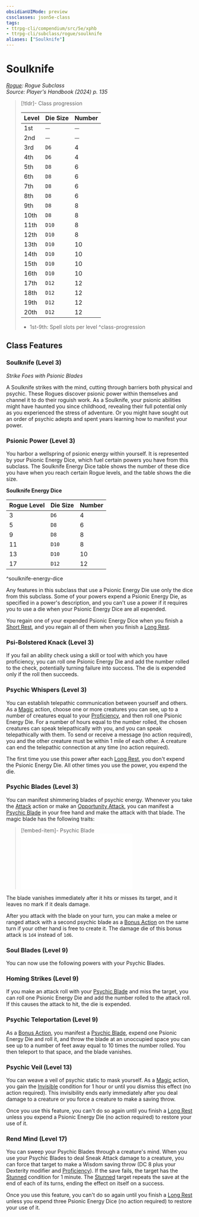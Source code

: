 ```yaml
---
obsidianUIMode: preview
cssclasses: json5e-class
tags:
- ttrpg-cli/compendium/src/5e/xphb
- ttrpg-cli/subclass/rogue/soulknife
aliases: ["Soulknife"]
---
```

# Soulknife
*[Rogue](rogue-xphb.md): Rogue Subclass*  
*Source: Player's Handbook (2024) p. 135*  

> [!tldr]- Class progression
> 
> | Level | <span class='tip' title='Soulknife Energy Die Size'>Die Size</span> | <span class='tip' title='Soulknife Energy Die Number'>Number</span> |
> |-------|---------------------------------------------------------------------|---------------------------------------------------------------------|
> | 1st | ⏤ | ⏤ |
> | 2nd | ⏤ | ⏤ |
> | 3rd | `D6` | 4 |
> | 4th | `D6` | 4 |
> | 5th | `D8` | 6 |
> | 6th | `D8` | 6 |
> | 7th | `D8` | 6 |
> | 8th | `D8` | 6 |
> | 9th | `D8` | 8 |
> | 10th | `D8` | 8 |
> | 11th | `D10` | 8 |
> | 12th | `D10` | 8 |
> | 13th | `D10` | 10 |
> | 14th | `D10` | 10 |
> | 15th | `D10` | 10 |
> | 16th | `D10` | 10 |
> | 17th | `D12` | 12 |
> | 18th | `D12` | 12 |
> | 19th | `D12` | 12 |
> | 20th | `D12` | 12 |
> 
> - 1st-9th: Spell slots per level
^class-progression


## Class Features

### Soulknife (Level 3)

*Strike Foes with Psionic Blades*

A Soulknife strikes with the mind, cutting through barriers both physical and psychic. These Rogues discover psionic power within themselves and channel it to do their roguish work. As a Soulknife, your psionic abilities might have haunted you since childhood, revealing their full potential only as you experienced the stress of adventure. Or you might have sought out an order of psychic adepts and spent years learning how to manifest your power.

### Psionic Power (Level 3)

You harbor a wellspring of psionic energy within yourself. It is represented by your Psionic Energy Dice, which fuel certain powers you have from this subclass. The Soulknife Energy Dice table shows the number of these dice you have when you reach certain Rogue levels, and the table shows the die size.

**Soulknife Energy Dice**

| Rogue Level | Die Size | Number |
|-------------|----------|--------|
| 3 | `D6` | 4 |
| 5 | `D8` | 6 |
| 9 | `D8` | 8 |
| 11 | `D10` | 8 |
| 13 | `D10` | 10 |
| 17 | `D12` | 12 |
^soulknife-energy-dice

Any features in this subclass that use a Psionic Energy Die use only the dice from this subclass. Some of your powers expend a Psionic Energy Die, as specified in a power's description, and you can't use a power if it requires you to use a die when your Psionic Energy Dice are all expended.

You regain one of your expended Psionic Energy Dice when you finish a [Short Rest](short-rest-xphb.md), and you regain all of them when you finish a [Long Rest](long-rest-xphb.md).

### Psi-Bolstered Knack (Level 3)

If you fail an ability check using a skill or tool with which you have proficiency, you can roll one Psionic Energy Die and add the number rolled to the check, potentially turning failure into success. The die is expended only if the roll then succeeds.

### Psychic Whispers (Level 3)

You can establish telepathic communication between yourself and others. As a [Magic](actions.md#Magic) action, choose one or more creatures you can see, up to a number of creatures equal to your [Proficiency](proficiency-xphb.md), and then roll one Psionic Energy Die. For a number of hours equal to the number rolled, the chosen creatures can speak telepathically with you, and you can speak telepathically with them. To send or receive a message (no action required), you and the other creature must be within 1 mile of each other. A creature can end the telepathic connection at any time (no action required).

The first time you use this power after each [Long Rest](long-rest-xphb.md), you don't expend the Psionic Energy Die. All other times you use the power, you expend the die.

### Psychic Blades (Level 3)

You can manifest shimmering blades of psychic energy. Whenever you take the [Attack](actions.md#Attack) action or make an [Opportunity Attack](actions.md#Opportunity%20Attack), you can manifest a [Psychic Blade](psychic-blade-xphb.md) in your free hand and make the attack with that blade. The magic blade has the following traits:

> [!embed-item]- Psychic Blade
> ![Psychic Blade](psychic-blade-xphb.md)

The blade vanishes immediately after it hits or misses its target, and it leaves no mark if it deals damage.

After you attack with the blade on your turn, you can make a melee or ranged attack with a second psychic blade as a [Bonus Action](bonus-action-xphb.md) on the same turn if your other hand is free to create it. The damage die of this bonus attack is `1d4` instead of `1d6`.

### Soul Blades (Level 9)

You can now use the following powers with your Psychic Blades.

### Homing Strikes (Level 9)

If you make an attack roll with your [Psychic Blade](psychic-blade-xphb.md) and miss the target, you can roll one Psionic Energy Die and add the number rolled to the attack roll. If this causes the attack to hit, the die is expended.

### Psychic Teleportation (Level 9)

As a [Bonus Action](bonus-action-xphb.md), you manifest a [Psychic Blade](psychic-blade-xphb.md), expend one Psionic Energy Die and roll it, and throw the blade at an unoccupied space you can see up to a number of feet away equal to 10 times the number rolled. You then teleport to that space, and the blade vanishes.

### Psychic Veil (Level 13)

You can weave a veil of psychic static to mask yourself. As a [Magic](actions.md#Magic) action, you gain the [Invisible](conditions.md#Invisible) condition for 1 hour or until you dismiss this effect (no action required). This invisibility ends early immediately after you deal damage to a creature or you force a creature to make a saving throw.

Once you use this feature, you can't do so again until you finish a [Long Rest](long-rest-xphb.md) unless you expend a Psionic Energy Die (no action required) to restore your use of it.

### Rend Mind (Level 17)

You can sweep your Psychic Blades through a creature's mind. When you use your Psychic Blades to deal Sneak Attack damage to a creature, you can force that target to make a Wisdom saving throw (DC 8 plus your Dexterity modifier and [Proficiency](proficiency-xphb.md)). If the save fails, the target has the [Stunned](conditions.md#Stunned) condition for 1 minute. The [Stunned](conditions.md#Stunned) target repeats the save at the end of each of its turns, ending the effect on itself on a success.

Once you use this feature, you can't do so again until you finish a [Long Rest](long-rest-xphb.md) unless you expend three Psionic Energy Dice (no action required) to restore your use of it.